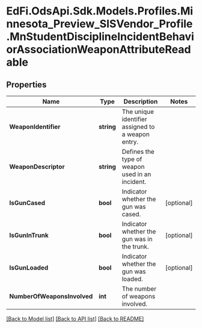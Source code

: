 # EdFi.OdsApi.Sdk.Models.Profiles.Minnesota_Preview_SISVendor_Profile.MnStudentDisciplineIncidentBehaviorAssociationWeaponAttributeReadable

## Properties

Name | Type | Description | Notes
------------ | ------------- | ------------- | -------------
**WeaponIdentifier** | **string** | The unique identifier assigned to a weapon entry. | 
**WeaponDescriptor** | **string** | Defines the type of weapon used in an incident. | 
**IsGunCased** | **bool** | Indicator whether the gun was cased. | [optional] 
**IsGunInTrunk** | **bool** | Indicator whether the gun was in the trunk. | [optional] 
**IsGunLoaded** | **bool** | Indicator whether the gun was loaded. | [optional] 
**NumberOfWeaponsInvolved** | **int** | The number of weapons involved. | 

[[Back to Model list]](../README.md#documentation-for-models) [[Back to API list]](../README.md#documentation-for-api-endpoints) [[Back to README]](../README.md)


